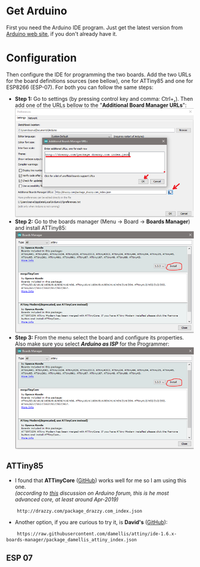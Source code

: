 # Get Arduino
First you need the Arduino IDE program. Just get the latest version from [Arduino web site](https://www.arduino.cc/en/Main/Software), if you don't already have it.

# Configuration
Then configure the IDE for programming the two boards.
Add the two URLs for the board definitions sources (see bellow), one for ATTiny85 and one for ESP8266 (ESP-07). For both you can follow the same steps:
* **Step 1:** Go to settings (by pressing control key and comma: Ctrl+**,**). Then add one of the URLs bellow to the "**Additional Board Manager URLs**":  
![](https://github.com/RazMake/ArduinoUNOMultiProgrammer/blob/master/Screenshots/AddATTinyBoardSource.png?raw=true)
* **Step 2:** Go to the boards manager (Menu -> Board -> **Boards Manager**) and install ATTiny85:
![](https://github.com/RazMake/ArduinoUNOMultiProgrammer/blob/master/Screenshots/InstallATTniyCore.png?raw=true)
* **Step 3:** From the menu select the board and configure its properties.  
Also make sure you select **_Arduino as ISP_** for the Programmer:  
![](https://github.com/RazMake/ArduinoUNOMultiProgrammer/blob/master/Screenshots/InstallATTniyCore.png?raw=true)

## ATTiny85
* I found that **ATTinyCore** ([GitHub](https://github.com/SpenceKonde/ATTinyCore/blob/master/Installation.md)) works well for me so I am using this one.  
_(according to [this](https://forum.arduino.cc/index.php?topic=609034.0) discussion on Arduino forum, this is he most advanced core, at least around Apr-2019)_
```
	http://drazzy.com/package_drazzy.com_index.json
```
	
* Another option, if you are curious to try it, is **David's** ([GitHub](https://github.com/damellis/attiny/)):
``` 
	https://raw.githubusercontent.com/damellis/attiny/ide-1.6.x-boards-manager/package_damellis_attiny_index.json
```


## ESP 07
